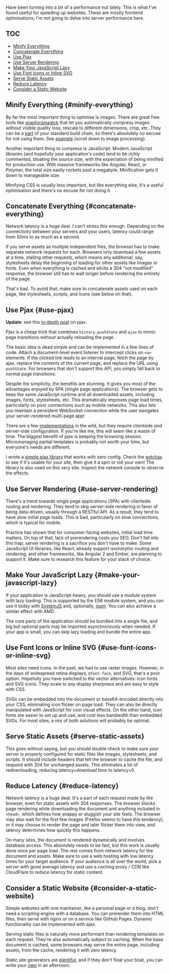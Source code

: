 Have been turning into a bit of a performance nut lately. This is what I've
found useful for speeding up websites. These are mostly frontend optimisations;
I'm not going to delve into server performance here.

## TOC

* [Minify Everything](#minify-everything)
* [Concatenate Everything](#concatenate-everything)
* [Use Pjax](#use-pjax)
* [Use Server Rendering](#use-server-rendering)
* [Make Your JavaScript Lazy](#make-your-javascript-lazy)
* [Use Font Icons or Inline SVG](#use-font-icons-or-inline-svg)
* [Serve Static Assets](#serve-static-assets)
* [Reduce Latency](#reduce-latency)
* [Consider a Static Website](#consider-a-static-website)

## Minify Everything {#minify-everything}

By far the most important thing to optimise is images. There are great free
tools like [graphicsmagick](http://www.graphicsmagick.org) that let you
automatically compress images without visible quality loss, rescale to
different dimensions, crop, etc. They can be a
[part](https://github.com/scalableminds/gulp-image-resize) of your standard
build chain, so there's absolutely no excuse for not using them. See
[example](https://github.com/Mitranim/stylific/blob/master/gulpfile.js) (scroll
down to image processing).

Another important thing to compress is JavaScript. Modern JavaScript libraries
(and hopefully your application's code) tend to be richly commented, bloating
the source size, with the expectation of being minified for production use. With
massive frameworks like Angular, React, or Polymer, the total size easily
rockets past a megabyte. Minification gets it down to manageable size.

Minifying CSS is usually less important, but like everything else, it's a useful
optimisation and there's no excuse for not doing it.

## Concatenate Everything {#concatenate-everything}

Network latency is a huge deal. I can't stress this enough. Depending on the
connectivity between your servers and your users, latency could range from 50ms
to as much as a second.

If you serve assets as multiple independent files, the browser has to make
separate network requests for each. Browsers only download a few assets at a
time, stalling other requests, which means any additional, say, stylesheets
delay the _beginning_ of loading for other assets like images or fonts. Even
when everything is cached and elicits a 304 "not modified" response, the browser
still has to wait longer before rendering the entirety of the page.

That's bad. To avoid that, make sure to concatenate assets used on each page,
like stylesheets, scripts, and icons (see below on that).

## Use Pjax {#use-pjax}

**Update**: see this [in-depth post](/thoughts/cheating-for-performance-pjax) on pjax.

Pjax is a cheap trick that combines `history.pushState` and `ajax` to mimic page
transitions without actually reloading the page.

The basic idea is dead simple and can be implemented in a few lines of code.
Attach a document-level event listener to intercept clicks on `<a>` elements. If
the clicked link leads to an internal page, fetch the page by ajax, replace the
contents of the current page, and replace the URL using `pushState`. For
browsers that don't support this API, you simply fall back to normal page
transitions.

Despite the simplicity, the benefits are stunning. It gives you most of the
advantages enjoyed by SPA (single page applications). The browser gets to keep
the same JavaScript runtime and all downloaded assets, including images, fonts,
stylesheets, etc. This dramatically improves page load times, particularly on
poor connections such as mobile networks. This also lets you maintain a
persistent WebSocket connection while the user navigates your server-rendered
multi-page app!

There are a few [implementations](https://github.com/defunkt/jquery-pjax) in the
wild, but they require clientside _and_ server-side configuration. If you're
like me, this will seem like a waste of time. The biggest benefit of pjax is
keeping the browsing session. Micromanaging partial templates is probably not
worth your time, but everyone's needs are different.

I wrote a [simple pjax library](https://github.com/Mitranim/simple-pjax) that
works with zero config. Check the
[gotchas](https://github.com/Mitranim/simple-pjax#gotchas) to see if it's usable
for your site, then give it a spin or roll your own! The library is also used
on this very site. Inspect the network console to observe the effects.

## Use Server Rendering {#use-server-rendering}

There's a trend towards single page applications (SPA) with clientside routing
and rendering. They tend to skip server-side rendering in favor of being
data-driven, usually through a RESTful API. As a result, they tend to have slow
initial page loads. This is bad, particularly on slow connections, which is
typical for mobile.

Practice has shown that for consumer-facing websites, initial load time matters.
On top of that, lack of prerendering costs you SEO. Don't fall into this trap;
server rendering is a sacrifice you don't have to make. Some JavaScript UI
libraries, like React, already support isomorphic routing and rendering, and
other frameworks, like Angular 2 and Ember, are planning to support it. Make
sure to research this feature for your stack of choice.

## Make Your JavaScript Lazy {#make-your-javascript-lazy}

If your application is JavaScript-heavy, you should use a module system with
lazy loading. This is supported by the ES6 module system, and you can use it
today with [SystemJS](https://github.com/systemjs/systemjs) and, optionally,
[jspm](http://jspm.io). You can also achieve a similar effect with AMD.

The core parts of the application should be bundled into a single file, and big
but optional parts may be imported asynchronously when needed. If your app is
small, you can skip lazy loading and bundle the entire app.

## Use Font Icons or Inline SVG {#use-font-icons-or-inline-svg}

Most sites need icons. In the past, we had to use raster images. However, in the
days of widespread retina displays, `@font-face`, and SVG, that's a poor option.
Hopefully you have switched to the vector alternatives: icon fonts and SVG
icons. They scale to any display sharpness and are easy to style with CSS.

SVGs can be embedded into the document or base64-encoded directly into your CSS,
eliminating icon flicker on page load. They can also be directly manipulated
with JavaScript for cool visual effects. On the other hand, icon fonts are
easier to set up and use, and cost less bandwidth than embedded SVGs. For most
sites, a mix of both solutions will probably be optimal.

## Serve Static Assets {#serve-static-assets}

This goes without saying, but you should double check to make sure your server
is properly configured for static files like images, stylesheets, and scripts.
It should include headers that tell the browser to cache the file, and respond
with 304 for unchanged assets. This eliminates a lot of redownloading, reducing
latency+download time to latency+0.

## Reduce Latency {#reduce-latency}

Network latency is a huge deal. It's a part of each request made by the browser,
even for static assets with 304 responses. The browser blocks page rendering
while downloading the document and anything included in `<head>`, which defines
how snappy or sluggish your site feels. The browser may also wait for the first
few images (Firefox seems to have this tendency), or it may choose to render the
page and later flicker them into view, and latency determines how quickly this
happens.

On many sites, the document is rendered dynamically and involves database
access. This absolutely needs to be fast, but this work is usually done once per
page load. The rest comes from network latency for the document and assets. Make
sure to use a web hosting with low latency times for your target audience. If
your audience is all over the world, pick a server with good average latency and
use a caching proxy / CDN like CloudFlare to reduce latency for static content.

## Consider a Static Website {#consider-a-static-website}

Simple websites with one maintainer, like a personal page or a blog, don't need
a scripting engine with a database. You can prerender them into HTML files, then
serve with nginx or on a service like GitHub Pages. Dynamic functionality can be
implemented with ajax.

Serving static files is naturally more performant than rendering templates on
each request. They're also automatically subject to caching. When the base
document is cached, some browsers may serve the entire page, including assets,
from the cache, rendering it with zero latency.

Static site generators are [plentiful](https://www.staticgen.com), and if they
don't float your boat, you can write your
[own](https://github.com/Mitranim/mitranim.github.io) in an afternoon.
